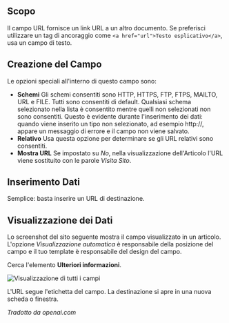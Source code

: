 <!-- Filename: J3.x:Adding_custom_fields/Url_Field / Display title: Campo URL -->

## Scopo

Il campo URL fornisce un link URL a un altro documento. Se preferisci utilizzare un tag di ancoraggio come `<a href="url">Testo esplicativo</a>`, usa un campo di testo.


## Creazione del Campo

Le opzioni speciali all'interno di questo campo sono:

- **Schemi** Gli schemi consentiti sono HTTP, HTTPS, FTP, FTPS, MAILTO, URL e
FILE. Tutti sono consentiti di default. Qualsiasi schema selezionato nella lista è consentito mentre
quelli non selezionati non sono consentiti. Questo è evidente durante l'inserimento dei dati: quando viene
inserito un tipo non selezionato, ad esempio http://, appare un messaggio di errore e
il campo non viene salvato.
- **Relativo** Usa questa opzione per determinare se gli URL relativi sono
consentiti.
- **Mostra URL** Se impostato su *No*, nella visualizzazione dell'Articolo l'URL viene sostituito con le parole *Visita Sito*.

## Inserimento Dati

Semplice: basta inserire un URL di destinazione.


## Visualizzazione dei Dati

Lo screenshot del sito seguente mostra il campo visualizzato in un articolo. L'opzione *Visualizzazione automatica* è responsabile della posizione del campo e il tuo template è responsabile del design del campo.

Cerca l'elemento **Ulteriori informazioni**.

![Visualizzazione di tutti i campi](../../../en/images/fields/fields-display.png "Visualizzazione dei campi")

L'URL segue l'etichetta del campo. La destinazione si apre in una nuova scheda o finestra.

*Tradotto da openai.com*

